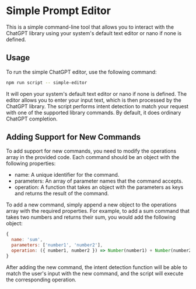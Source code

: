 # Simple Prompt Editor

This is a simple command-line tool that allows you to interact with the ChatGPT library using your system's default text editor or nano if none is defined.

## Usage

To run the simple ChatGPT editor, use the following command:

```bash
npm run script -- simple-editor
```

It will open your system's default text editor or nano if none is defined. The editor allows you to enter your input text, which is then processed by the ChatGPT library. The script performs intent detection to match your request with one of the supported library commands. By default, it does ordinary ChatGPT completion.


## Adding Support for New Commands

To add support for new commands, you need to modify the operations array in the provided code. Each command should be an object with the following properties:

 - name: A unique identifier for the command.
 - parameters: An array of parameter names that the command accepts.
 - operation: A function that takes an object with the parameters as keys and returns the result of the command.

To add a new command, simply append a new object to the operations array with the required properties. For example, to add a sum command that takes two numbers and returns their sum, you would add the following object:

```javascript
{
  name: 'sum',
  parameters: ['number1', 'number2'],
  operation: ({ number1, number2 }) => Number(number1) + Number(number2),
}
```

After adding the new command, the intent detection function will be able to match the user's input with the new command, and the script will execute the corresponding operation.
